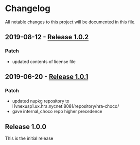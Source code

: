 # Changelog

All notable changes to this project will be documented in this file.

## 2019-08-12 - [Release 1.0.2](https://puppet-repos.hra.nycnet/puppet/dss_chocolatey/tree/1.0.2)

### **Patch**

* updated contents of license file

## 2019-06-20 - [Release 1.0.1](https://puppet-repos.hra.nycnet/puppet/dss_chocolatey/tree/1.0.1)

### **Patch**

* updated nupkg repository to l1vnexusp1.ux.hra.nycnet:8081/repository/hra-choco/
* gave internal_choco repo higher precedence

## Release 1.0.0

This is the initial release
